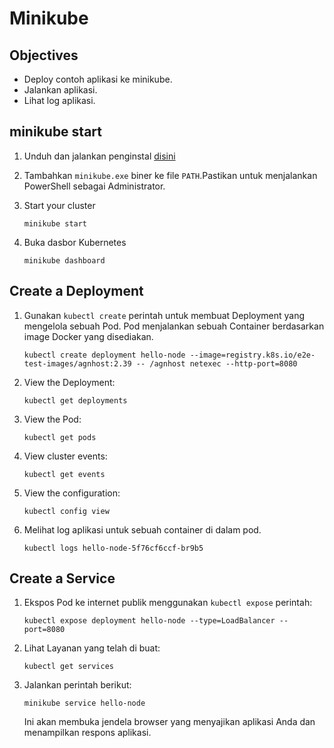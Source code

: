 # Minikube

## Objectives 
- Deploy contoh aplikasi ke minikube.
- Jalankan aplikasi.
- Lihat log aplikasi.

## minikube start
1. Unduh dan jalankan penginstal [disini](https://translate.google.com/website?sl=auto&tl=id&hl=id&client=webapp&u=https://storage.googleapis.com/minikube/releases/latest/minikube-installer.exe)
2. Tambahkan `minikube.exe` biner ke file `PATH`.Pastikan untuk menjalankan PowerShell sebagai Administrator.
3. Start your cluster
   ```
   minikube start
   ```

4. Buka dasbor Kubernetes
   ```
   minikube dashboard
   ```

## Create a Deployment

1. Gunakan `kubectl create` perintah untuk membuat Deployment yang mengelola sebuah Pod. Pod menjalankan sebuah Container berdasarkan image Docker yang disediakan.
   ```
   kubectl create deployment hello-node --image=registry.k8s.io/e2e-test-images/agnhost:2.39 -- /agnhost netexec --http-port=8080
   ```

2. View the Deployment:
   ```
   kubectl get deployments
   ```

3. View the Pod:
   ```
   kubectl get pods
   ```

4. View cluster events:
   ```
   kubectl get events
   ```

5. View the configuration:
   ```
   kubectl config view
   ```

6. Melihat log aplikasi untuk sebuah container di dalam pod.
   ```
   kubectl logs hello-node-5f76cf6ccf-br9b5
   ```

## Create a Service
1. Ekspos Pod ke internet publik menggunakan `kubectl expose` perintah:
   ```
   kubectl expose deployment hello-node --type=LoadBalancer --port=8080
   ```
2. Lihat Layanan yang telah di buat:
   ```
   kubectl get services
   ```
3. Jalankan perintah berikut:
   ```
   minikube service hello-node
   ```
   Ini akan membuka jendela browser yang menyajikan aplikasi Anda dan menampilkan respons aplikasi.
